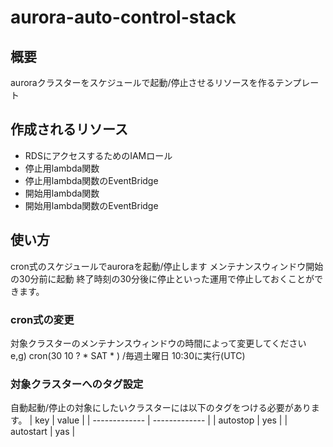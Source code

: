 # aurora-auto-control-stack

## 概要
auroraクラスターをスケジュールで起動/停止させるリソースを作るテンプレート

## 作成されるリソース
- RDSにアクセスするためのIAMロール
- 停止用lambda関数
- 停止用lambda関数のEventBridge
- 開始用lambda関数
- 開始用lambda関数のEventBridge

## 使い方
cron式のスケジュールでauroraを起動/停止します
メンテナンスウィンドウ開始の30分前に起動
終了時刻の30分後に停止といった運用で停止しておくことができます。

### cron式の変更
対象クラスターのメンテナンスウィンドウの時間によって変更してください  
e,g) cron(30 10 ? * SAT * ) /毎週土曜日 10:30に実行(UTC)

### 対象クラスターへのタグ設定
自動起動/停止の対象にしたいクラスターには以下のタグをつける必要があります。
| key | value |
| ------------- | ------------- |
| autostop | yes |
| autostart  | yas |

